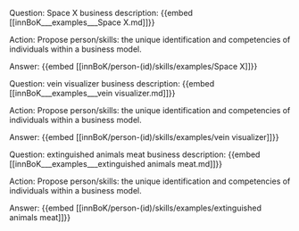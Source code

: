 Question: Space X business description:
{{embed [[innBoK___examples___Space X.md]]}}

Action: Propose person/skills: the unique identification and competencies of individuals within a business model.

Answer:
{{embed [[innBoK/person-(id)/skills/examples/Space X]]}}

Question: vein visualizer business description:
{{embed [[innBoK___examples___vein visualizer.md]]}}

Action: Propose person/skills: the unique identification and competencies of individuals within a business model.

Answer:
{{embed [[innBoK/person-(id)/skills/examples/vein visualizer]]}}

Question: extinguished animals meat business description:
{{embed [[innBoK___examples___extinguished animals meat.md]]}}

Action: Propose person/skills: the unique identification and competencies of individuals within a business model.

Answer:
{{embed [[innBoK/person-(id)/skills/examples/extinguished animals meat]]}}













